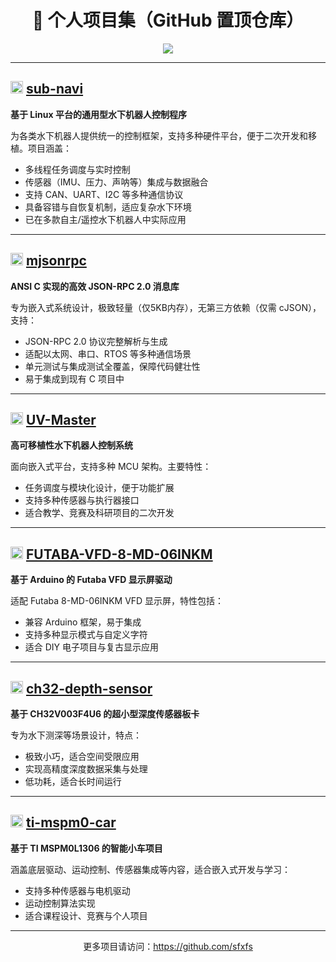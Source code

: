 
<div align="center">
	<h1>🚀 个人项目集（GitHub 置顶仓库）</h1>
	<img src="https://img.shields.io/badge/Portfolio-精选项目-blue?style=for-the-badge&logo=github" />
</div>

---

## <img src="https://img.shields.io/badge/-sub--navi-00599C?logo=linux&logoColor=white" height="20"/> [sub-navi](https://github.com/sfxfs/sub-navi)
**基于 Linux 平台的通用型水下机器人控制程序**

为各类水下机器人提供统一的控制框架，支持多种硬件平台，便于二次开发和移植。项目涵盖：
- 多线程任务调度与实时控制
- 传感器（IMU、压力、声呐等）集成与数据融合
- 支持 CAN、UART、I2C 等多种通信协议
- 具备容错与自恢复机制，适应复杂水下环境
- 已在多款自主/遥控水下机器人中实际应用

---

## <img src="https://img.shields.io/badge/-mjsonrpc-00599C?logo=c&logoColor=white" height="20"/> [mjsonrpc](https://github.com/sfxfs/mjsonrpc)
**ANSI C 实现的高效 JSON-RPC 2.0 消息库**

专为嵌入式系统设计，极致轻量（仅5KB内存），无第三方依赖（仅需 cJSON），支持：
- JSON-RPC 2.0 协议完整解析与生成
- 适配以太网、串口、RTOS 等多种通信场景
- 单元测试与集成测试全覆盖，保障代码健壮性
- 易于集成到现有 C 项目中

---

## <img src="https://img.shields.io/badge/-UV--Master-00599C?logo=c&logoColor=white" height="20"/> [UV-Master](https://github.com/sfxfs/UV-Master)
**高可移植性水下机器人控制系统**

面向嵌入式平台，支持多种 MCU 架构。主要特性：
- 任务调度与模块化设计，便于功能扩展
- 支持多种传感器与执行器接口
- 适合教学、竞赛及科研项目的二次开发

---

## <img src="https://img.shields.io/badge/-FUTABA--VFD--8--MD--06INKM-f34b7d?logo=arduino&logoColor=white" height="20"/> [FUTABA-VFD-8-MD-06INKM](https://github.com/sfxfs/FUTABA-VFD-8-MD-06INKM)
**基于 Arduino 的 Futaba VFD 显示屏驱动**

适配 Futaba 8-MD-06INKM VFD 显示屏，特性包括：
- 兼容 Arduino 框架，易于集成
- 支持多种显示模式与自定义字符
- 适合 DIY 电子项目与复古显示应用

---

## <img src="https://img.shields.io/badge/-ch32--depth--sensor-00599C?logo=c&logoColor=white" height="20"/> [ch32-depth-sensor](https://github.com/sfxfs/ch32-depth-sensor)
**基于 CH32V003F4U6 的超小型深度传感器板卡**

专为水下测深等场景设计，特点：
- 极致小巧，适合空间受限应用
- 实现高精度深度数据采集与处理
- 低功耗，适合长时间运行

---

## <img src="https://img.shields.io/badge/-ti--mspm0--car-00599C?logo=ti&logoColor=white" height="20"/> [ti-mspm0-car](https://github.com/sfxfs/ti-mspm0-car)
**基于 TI MSPM0L1306 的智能小车项目**

涵盖底层驱动、运动控制、传感器集成等内容，适合嵌入式开发与学习：
- 支持多种传感器与电机驱动
- 运动控制算法实现
- 适合课程设计、竞赛与个人项目

---

<div align="center">
	更多项目请访问：<a href="https://github.com/sfxfs">https://github.com/sfxfs</a>
</div>
